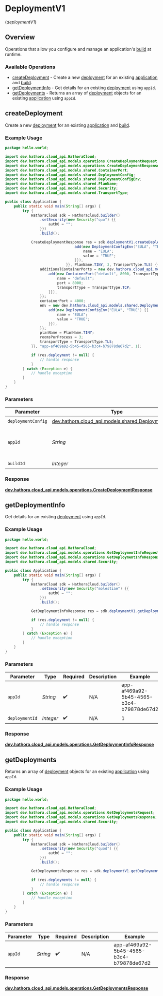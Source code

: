 # DeploymentV1
(*deploymentV1*)

## Overview

Operations that allow you configure and manage an application's [build](https://hathora.dev/docs/concepts/hathora-entities#build) at runtime.

### Available Operations

* [createDeployment](#createdeployment) - Create a new [deployment](https://hathora.dev/docs/concepts/hathora-entities#deployment) for an existing [application](https://hathora.dev/docs/concepts/hathora-entities#application) and [build](https://hathora.dev/docs/concepts/hathora-entities#build).
* [getDeploymentInfo](#getdeploymentinfo) - Get details for an existing [deployment](https://hathora.dev/docs/concepts/hathora-entities#deployment) using `appId`.
* [getDeployments](#getdeployments) - Returns an array of [deployment](https://hathora.dev/docs/concepts/hathora-entities#deployment) objects for an existing [application](https://hathora.dev/docs/concepts/hathora-entities#application) using `appId`.

## createDeployment

Create a new [deployment](https://hathora.dev/docs/concepts/hathora-entities#deployment) for an existing [application](https://hathora.dev/docs/concepts/hathora-entities#application) and [build](https://hathora.dev/docs/concepts/hathora-entities#build).

### Example Usage

```java
package hello.world;

import dev.hathora.cloud_api.HathoraCloud;
import dev.hathora.cloud_api.models.operations.CreateDeploymentRequest;
import dev.hathora.cloud_api.models.operations.CreateDeploymentResponse;
import dev.hathora.cloud_api.models.shared.ContainerPort;
import dev.hathora.cloud_api.models.shared.DeploymentConfig;
import dev.hathora.cloud_api.models.shared.DeploymentConfigEnv;
import dev.hathora.cloud_api.models.shared.PlanName;
import dev.hathora.cloud_api.models.shared.Security;
import dev.hathora.cloud_api.models.shared.TransportType;

public class Application {
    public static void main(String[] args) {
        try {
            HathoraCloud sdk = HathoraCloud.builder()
                .setSecurity(new Security("quo") {{
                    auth0 = "";
                }})
                .build();

            CreateDeploymentResponse res = sdk.deploymentV1.createDeployment(new DeploymentConfig(4000,                 new dev.hathora.cloud_api.models.shared.DeploymentConfigEnv[]{{
                                add(new DeploymentConfigEnv("EULA", "TRUE") {{
                                    name = "EULA";
                                    value = "TRUE";
                                }}),
                            }}, PlanName.TINY, 3, TransportType.TLS) {{
                additionalContainerPorts = new dev.hathora.cloud_api.models.shared.ContainerPort[]{{
                    add(new ContainerPort("default", 8000, TransportType.TLS) {{
                        name = "default";
                        port = 8000;
                        transportType = TransportType.TCP;
                    }}),
                }};
                containerPort = 4000;
                env = new dev.hathora.cloud_api.models.shared.DeploymentConfigEnv[]{{
                    add(new DeploymentConfigEnv("EULA", "TRUE") {{
                        name = "EULA";
                        value = "TRUE";
                    }}),
                }};
                planName = PlanName.TINY;
                roomsPerProcess = 3;
                transportType = TransportType.TLS;
            }}, "app-af469a92-5b45-4565-b3c4-b79878de67d2", 1);

            if (res.deployment != null) {
                // handle response
            }
        } catch (Exception e) {
            // handle exception
        }
    }
}
```

### Parameters

| Parameter                                                                                       | Type                                                                                            | Required                                                                                        | Description                                                                                     | Example                                                                                         |
| ----------------------------------------------------------------------------------------------- | ----------------------------------------------------------------------------------------------- | ----------------------------------------------------------------------------------------------- | ----------------------------------------------------------------------------------------------- | ----------------------------------------------------------------------------------------------- |
| `deploymentConfig`                                                                              | [dev.hathora.cloud_api.models.shared.DeploymentConfig](../../models/shared/DeploymentConfig.md) | :heavy_check_mark:                                                                              | N/A                                                                                             |                                                                                                 |
| `appId`                                                                                         | *String*                                                                                        | :heavy_check_mark:                                                                              | N/A                                                                                             | app-af469a92-5b45-4565-b3c4-b79878de67d2                                                        |
| `buildId`                                                                                       | *Integer*                                                                                       | :heavy_check_mark:                                                                              | N/A                                                                                             | 1                                                                                               |


### Response

**[dev.hathora.cloud_api.models.operations.CreateDeploymentResponse](../../models/operations/CreateDeploymentResponse.md)**


## getDeploymentInfo

Get details for an existing [deployment](https://hathora.dev/docs/concepts/hathora-entities#deployment) using `appId`.

### Example Usage

```java
package hello.world;

import dev.hathora.cloud_api.HathoraCloud;
import dev.hathora.cloud_api.models.operations.GetDeploymentInfoRequest;
import dev.hathora.cloud_api.models.operations.GetDeploymentInfoResponse;
import dev.hathora.cloud_api.models.shared.Security;

public class Application {
    public static void main(String[] args) {
        try {
            HathoraCloud sdk = HathoraCloud.builder()
                .setSecurity(new Security("molestiae") {{
                    auth0 = "";
                }})
                .build();

            GetDeploymentInfoResponse res = sdk.deploymentV1.getDeploymentInfo("app-af469a92-5b45-4565-b3c4-b79878de67d2", 1);

            if (res.deployment != null) {
                // handle response
            }
        } catch (Exception e) {
            // handle exception
        }
    }
}
```

### Parameters

| Parameter                                | Type                                     | Required                                 | Description                              | Example                                  |
| ---------------------------------------- | ---------------------------------------- | ---------------------------------------- | ---------------------------------------- | ---------------------------------------- |
| `appId`                                  | *String*                                 | :heavy_check_mark:                       | N/A                                      | app-af469a92-5b45-4565-b3c4-b79878de67d2 |
| `deploymentId`                           | *Integer*                                | :heavy_check_mark:                       | N/A                                      | 1                                        |


### Response

**[dev.hathora.cloud_api.models.operations.GetDeploymentInfoResponse](../../models/operations/GetDeploymentInfoResponse.md)**


## getDeployments

Returns an array of [deployment](https://hathora.dev/docs/concepts/hathora-entities#deployment) objects for an existing [application](https://hathora.dev/docs/concepts/hathora-entities#application) using `appId`.

### Example Usage

```java
package hello.world;

import dev.hathora.cloud_api.HathoraCloud;
import dev.hathora.cloud_api.models.operations.GetDeploymentsRequest;
import dev.hathora.cloud_api.models.operations.GetDeploymentsResponse;
import dev.hathora.cloud_api.models.shared.Security;

public class Application {
    public static void main(String[] args) {
        try {
            HathoraCloud sdk = HathoraCloud.builder()
                .setSecurity(new Security("quod") {{
                    auth0 = "";
                }})
                .build();

            GetDeploymentsResponse res = sdk.deploymentV1.getDeployments("app-af469a92-5b45-4565-b3c4-b79878de67d2");

            if (res.deployments != null) {
                // handle response
            }
        } catch (Exception e) {
            // handle exception
        }
    }
}
```

### Parameters

| Parameter                                | Type                                     | Required                                 | Description                              | Example                                  |
| ---------------------------------------- | ---------------------------------------- | ---------------------------------------- | ---------------------------------------- | ---------------------------------------- |
| `appId`                                  | *String*                                 | :heavy_check_mark:                       | N/A                                      | app-af469a92-5b45-4565-b3c4-b79878de67d2 |


### Response

**[dev.hathora.cloud_api.models.operations.GetDeploymentsResponse](../../models/operations/GetDeploymentsResponse.md)**

